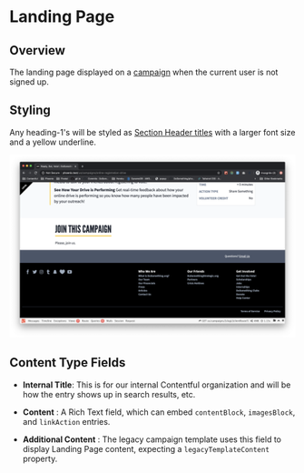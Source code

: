 # Landing Page

## Overview

The landing page displayed on a [campaign](development/content-types/campaign.md) when the current user is not signed up.

## Styling

Any heading-1's will be styled as [Section Header titles](https://github.com/DoSomething/phoenix-next/blob/371be4a62e6ebb093ba1f1c42d79c598de258721/resources/assets/components/utilities/SectionHeader/SectionHeader.js#L16-L25) with a larger font size and a yellow underline.

![Landing Page Heading](../../.gitbook/assets/landing-page-heading-1-demo.png)

## Content Type Fields

- **Internal Title**: This is for our internal Contentful organization and will be how the entry shows up in search results, etc.

- **Content** : A Rich Text field, which can embed `contentBlock`, `imagesBlock`, and `linkAction` entries.

- **Additional Content** : The legacy campaign template uses this field to display Landing Page content, expecting a `legacyTemplateContent` property.
